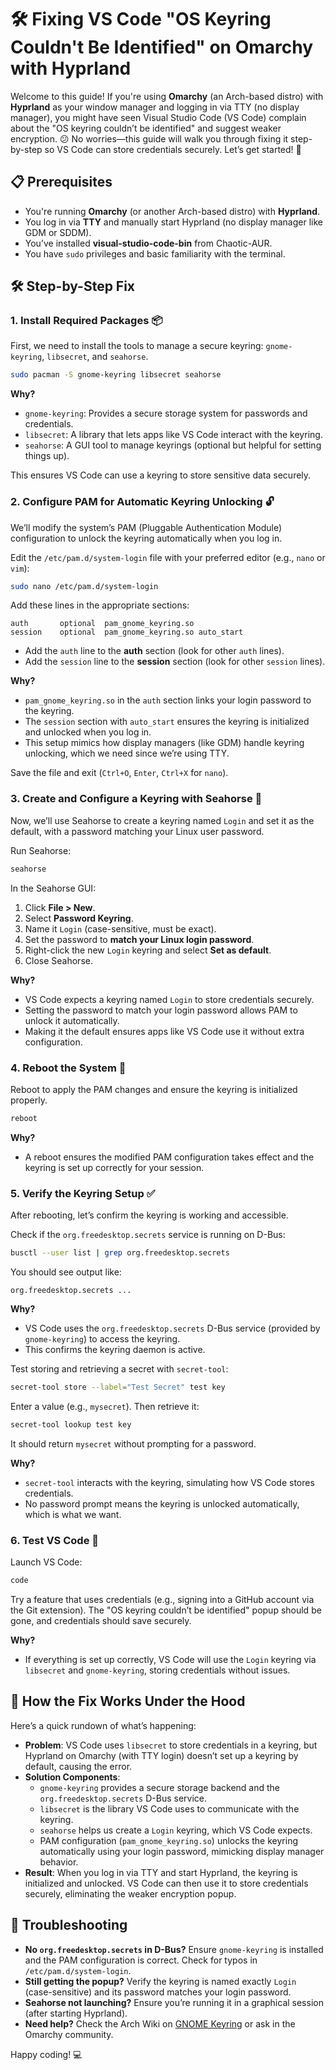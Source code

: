 # 🛠️ Fixing VS Code "OS Keyring Couldn't Be Identified" on Omarchy with Hyprland

Welcome to this guide! If you're using **Omarchy** (an Arch-based distro) with **Hyprland** as your window manager and logging in via TTY (no display manager), you might have seen Visual Studio Code (VS Code) complain about the "OS keyring couldn’t be identified" and suggest weaker encryption. 😕 No worries—this guide will walk you through fixing it step-by-step so VS Code can store credentials securely. Let’s get started! 🚀

## 📋 Prerequisites
- You're running **Omarchy** (or another Arch-based distro) with **Hyprland**.
- You log in via **TTY** and manually start Hyprland (no display manager like GDM or SDDM).
- You’ve installed **visual-studio-code-bin** from Chaotic-AUR.
- You have `sudo` privileges and basic familiarity with the terminal.

## 🛠️ Step-by-Step Fix

### 1. Install Required Packages 📦
First, we need to install the tools to manage a secure keyring: `gnome-keyring`, `libsecret`, and `seahorse`.

```bash
sudo pacman -S gnome-keyring libsecret seahorse
```

**Why?**
- `gnome-keyring`: Provides a secure storage system for passwords and credentials.
- `libsecret`: A library that lets apps like VS Code interact with the keyring.
- `seahorse`: A GUI tool to manage keyrings (optional but helpful for setting things up).

This ensures VS Code can use a keyring to store sensitive data securely.

### 2. Configure PAM for Automatic Keyring Unlocking 🔓
We’ll modify the system’s PAM (Pluggable Authentication Module) configuration to unlock the keyring automatically when you log in.

Edit the `/etc/pam.d/system-login` file with your preferred editor (e.g., `nano` or `vim`):

```bash
sudo nano /etc/pam.d/system-login
```

Add these lines in the appropriate sections:

```text
auth       optional  pam_gnome_keyring.so
session    optional  pam_gnome_keyring.so auto_start
```

- Add the `auth` line to the **auth** section (look for other `auth` lines).
- Add the `session` line to the **session** section (look for other `session` lines).

**Why?**
- `pam_gnome_keyring.so` in the `auth` section links your login password to the keyring.
- The `session` section with `auto_start` ensures the keyring is initialized and unlocked when you log in.
- This setup mimics how display managers (like GDM) handle keyring unlocking, which we need since we’re using TTY.

Save the file and exit (`Ctrl+O`, `Enter`, `Ctrl+X` for `nano`).

### 3. Create and Configure a Keyring with Seahorse 🐠
Now, we’ll use Seahorse to create a keyring named `Login` and set it as the default, with a password matching your Linux user password.

Run Seahorse:

```bash
seahorse
```

In the Seahorse GUI:
1. Click **File > New**.
2. Select **Password Keyring**.
3. Name it `Login` (case-sensitive, must be exact).
4. Set the password to **match your Linux login password**.
5. Right-click the new `Login` keyring and select **Set as default**.
6. Close Seahorse.

**Why?**
- VS Code expects a keyring named `Login` to store credentials securely.
- Setting the password to match your login password allows PAM to unlock it automatically.
- Making it the default ensures apps like VS Code use it without extra configuration.

### 4. Reboot the System 🔄
Reboot to apply the PAM changes and ensure the keyring is initialized properly.

```bash
reboot
```

**Why?**
- A reboot ensures the modified PAM configuration takes effect and the keyring is set up correctly for your session.

### 5. Verify the Keyring Setup ✅
After rebooting, let’s confirm the keyring is working and accessible.

Check if the `org.freedesktop.secrets` service is running on D-Bus:

```bash
busctl --user list | grep org.freedesktop.secrets
```

You should see output like:

```text
org.freedesktop.secrets ...
```

**Why?**
- VS Code uses the `org.freedesktop.secrets` D-Bus service (provided by `gnome-keyring`) to access the keyring.
- This confirms the keyring daemon is active.

Test storing and retrieving a secret with `secret-tool`:

```bash
secret-tool store --label="Test Secret" test key
```

Enter a value (e.g., `mysecret`). Then retrieve it:

```bash
secret-tool lookup test key
```

It should return `mysecret` without prompting for a password.

**Why?**
- `secret-tool` interacts with the keyring, simulating how VS Code stores credentials.
- No password prompt means the keyring is unlocked automatically, which is what we want.

### 6. Test VS Code 🎉
Launch VS Code:

```bash
code
```

Try a feature that uses credentials (e.g., signing into a GitHub account via the Git extension). The "OS keyring couldn’t be identified" popup should be gone, and credentials should save securely.

**Why?**
- If everything is set up correctly, VS Code will use the `Login` keyring via `libsecret` and `gnome-keyring`, storing credentials without issues.

## 🧠 How the Fix Works Under the Hood

Here’s a quick rundown of what’s happening:
- **Problem**: VS Code uses `libsecret` to store credentials in a keyring, but Hyprland on Omarchy (with TTY login) doesn’t set up a keyring by default, causing the error.
- **Solution Components**:
  - `gnome-keyring` provides a secure storage backend and the `org.freedesktop.secrets` D-Bus service.
  - `libsecret` is the library VS Code uses to communicate with the keyring.
  - `seahorse` helps us create a `Login` keyring, which VS Code expects.
  - PAM configuration (`pam_gnome_keyring.so`) unlocks the keyring automatically using your login password, mimicking display manager behavior.
- **Result**: When you log in via TTY and start Hyprland, the keyring is initialized and unlocked. VS Code can then use it to store credentials securely, eliminating the weaker encryption popup.

## 🎯 Troubleshooting
- **No `org.freedesktop.secrets` in D-Bus?** Ensure `gnome-keyring` is installed and the PAM configuration is correct. Check for typos in `/etc/pam.d/system-login`.
- **Still getting the popup?** Verify the keyring is named exactly `Login` (case-sensitive) and its password matches your login password.
- **Seahorse not launching?** Ensure you’re running it in a graphical session (after starting Hyprland).
- **Need help?** Check the Arch Wiki on [GNOME Keyring](https://wiki.archlinux.org/title/GNOME/Keyring) or ask in the Omarchy community.

Happy coding! 💻